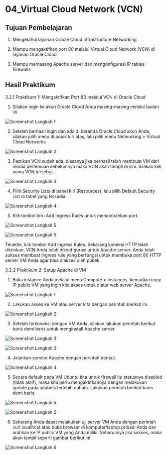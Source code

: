 # 04_Virtual Cloud Network (VCN)

## Tujuan Pembelajaran

1. Mengetahui layanan Oracle Cloud Infrastructure Networking

2. Mampu mengaktifkan port 80 melalui Virtual Cloud Network (VCN) di layanan Oracle Cloud

3. Mampu memasang Apache server dan mengonfigurasi IP tables Firewalls

## Hasil Praktikum

3.2.1 Praktikum 1: Mengaktifkan Port 80 melalui VCN di Oracle Cloud

1. Silakan login ke akun Oracle Cloud Anda masing-masing melalui tautan ini

![Screenshot Langkah 1](img/langkah1.JPG)

2. Setelah berhasil login dan ada di beranda Oracle Cloud akun Anda, silakan pilih menu di pojok kiri atas, lalu pilih menu Networking > Virtual Cloud Networks

![Screenshot Langkah 2](img/langkah2.JPG)

3. Pastikan VCN sudah ada, biasanya jika berhasil telah membuat VM dari modul pertemuan sebelumnya maka VCN akan tampil di sini. Silakan klik nama VCN tersebut.

![Screenshot Langkah 3](img/langkah3.JPG)

4. Pilih Security Lists di panel kiri (Resources), lalu pilih Default Security List di tabel yang tersedia.

![Screenshot Langkah 4](img/langkah4.JPG)

5. Klik tombol biru Add Ingress Rules untuk menambahkan port.

![Screenshot Langkah 5](img/langkah5.JPG)

![Screenshot Langkah 5](img/langkah5_1.JPG)

Terakhir, klik tombol Add Ingress Rules. Sekarang koneksi HTTP telah diizinkan. VCN Anda telah dikonfigurasi untuk Apache server.
Anda telah sukses membuat ingress rule yang berfungsi untuk membuka port 80 HTTP server VM Anda agar bisa diakses oleh publik.

3.2.2 Praktikum 2: Setup Apache di VM

1. Buka instance Anda melalui menu Compute > Instances, kemudian copy IP public VM yang ingin kita akses untuk diatur web server Apache.

![Screenshot Langkah 1](img/langkah1prak2.JPG)

2. Lakukan akses ke VM atau server kita dengan perintah berikut ini.

![Screenshot Langkah 2](img/langkah2prak2.JPG)

3. Setelah terkoneksi dengan VM Anda, silakan lakukan perintah berikut baris demi baris untuk menginstall Apache server.

![Screenshot Langkah 3](img/langkah3prak2_1.JPG)

![Screenshot Langkah 3](img/langkah3prak2_2.JPG)

4. Jalankan service Apache dengan perintah berikut.

![Screenshot Langkah 4](img/langkah4prak2.JPG)

5. Secara default pada VM Ubuntu kita untuk firewall itu statusnya disabled (tidak aktif), maka kita perlu mengaktifkannya dengan melakukan update pada iptabels terlebih dahulu. Lakukan perintah berikut baris demi baris.

![Screenshot Langkah 5](img/langkah5prak2_1.JPG)

![Screenshot Langkah 5](img/langkah5prak2_2.JPG)

6. Sekarang Anda dapat melakukan uji server VM Anda dengan perintah curl localhost atau buka browser di komputer/laptop pribadi Anda dan arahkan ke IP public VM yang Anda miliki. Seharusnya jika sukses, maka akan tampil seperti gambar berikut ini.

![Screenshot Langkah 6](img/langkah6prak2.JPG)
